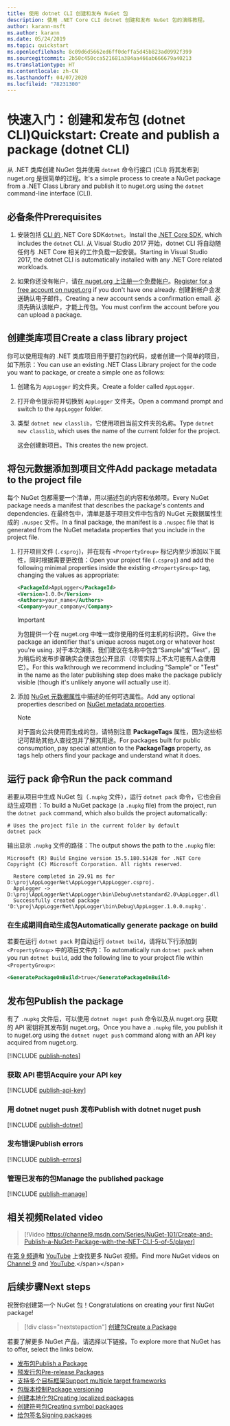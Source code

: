```yaml
---
title: 使用 dotnet CLI 创建和发布 NuGet 包
description: 使用 .NET Core CLI dotnet 创建和发布 NuGet 包的演练教程。
author: karann-msft
ms.author: karann
ms.date: 05/24/2019
ms.topic: quickstart
ms.openlocfilehash: 8c09d6d5662ed6ff0deffa5d45b823ad0992f399
ms.sourcegitcommit: 2b50c450cca521681a384aa466ab666679a40213
ms.translationtype: HT
ms.contentlocale: zh-CN
ms.lasthandoff: 04/07/2020
ms.locfileid: "78231300"
---
```

# <a name="quickstart-create-and-publish-a-package-dotnet-cli"></a><span data-ttu-id="d29ef-103">快速入门：创建和发布包 (dotnet CLI)</span><span class="sxs-lookup"><span data-stu-id="d29ef-103">Quickstart: Create and publish a package (dotnet CLI)</span></span>

<span data-ttu-id="d29ef-104">从 .NET 类库创建 NuGet 包并使用 `dotnet` 命令行接口 (CLI) 将其发布到 nuget.org 是很简单的过程。</span><span class="sxs-lookup"><span data-stu-id="d29ef-104">It's a simple process to create a NuGet package from a .NET Class Library and publish it to nuget.org using the `dotnet` command-line interface (CLI).</span></span>

## <a name="prerequisites"></a><span data-ttu-id="d29ef-105">必备条件</span><span class="sxs-lookup"><span data-stu-id="d29ef-105">Prerequisites</span></span>

1. <span data-ttu-id="d29ef-106">安装包括 [ CLI 的 ](https://www.microsoft.com/net/download/).NET Core SDK`dotnet`。</span><span class="sxs-lookup"><span data-stu-id="d29ef-106">Install the [.NET Core SDK](https://www.microsoft.com/net/download/), which includes the `dotnet` CLI.</span></span> <span data-ttu-id="d29ef-107">从 Visual Studio 2017 开始，dotnet CLI 将自动随任何与 .NET Core 相关的工作负载一起安装。</span><span class="sxs-lookup"><span data-stu-id="d29ef-107">Starting in Visual Studio 2017, the dotnet CLI is automatically installed with any .NET Core related workloads.</span></span>

1. <span data-ttu-id="d29ef-108">如果你还没有帐户，请[在 nuget.org 上注册一个免费帐户](https://www.nuget.org/users/account/LogOn?returnUrl=%2F)。</span><span class="sxs-lookup"><span data-stu-id="d29ef-108">[Register for a free account on nuget.org](https://www.nuget.org/users/account/LogOn?returnUrl=%2F) if you don't have one already.</span></span> <span data-ttu-id="d29ef-109">创建新帐户会发送确认电子邮件。</span><span class="sxs-lookup"><span data-stu-id="d29ef-109">Creating a new account sends a confirmation email.</span></span> <span data-ttu-id="d29ef-110">必须先确认该帐户，才能上传包。</span><span class="sxs-lookup"><span data-stu-id="d29ef-110">You must confirm the account before you can upload a package.</span></span>

## <a name="create-a-class-library-project"></a><span data-ttu-id="d29ef-111">创建类库项目</span><span class="sxs-lookup"><span data-stu-id="d29ef-111">Create a class library project</span></span>

<span data-ttu-id="d29ef-112">你可以使用现有的 .NET 类库项目用于要打包的代码，或者创建一个简单的项目，如下所示：</span><span class="sxs-lookup"><span data-stu-id="d29ef-112">You can use an existing .NET Class Library project for the code you want to package, or create a simple one as follows:</span></span>

1. <span data-ttu-id="d29ef-113">创建名为 `AppLogger` 的文件夹。</span><span class="sxs-lookup"><span data-stu-id="d29ef-113">Create a folder called `AppLogger`.</span></span>

1. <span data-ttu-id="d29ef-114">打开命令提示符并切换到 `AppLogger` 文件夹。</span><span class="sxs-lookup"><span data-stu-id="d29ef-114">Open a command prompt and switch to the `AppLogger` folder.</span></span>

1. <span data-ttu-id="d29ef-115">类型 `dotnet new classlib`，它使用项目当前文件夹的名称。</span><span class="sxs-lookup"><span data-stu-id="d29ef-115">Type `dotnet new classlib`, which uses the name of the current folder for the project.</span></span>

   <span data-ttu-id="d29ef-116">这会创建新项目。</span><span class="sxs-lookup"><span data-stu-id="d29ef-116">This creates the new project.</span></span>

## <a name="add-package-metadata-to-the-project-file"></a><span data-ttu-id="d29ef-117">将包元数据添加到项目文件</span><span class="sxs-lookup"><span data-stu-id="d29ef-117">Add package metadata to the project file</span></span>

<span data-ttu-id="d29ef-118">每个 NuGet 包都需要一个清单，用以描述包的内容和依赖项。</span><span class="sxs-lookup"><span data-stu-id="d29ef-118">Every NuGet package needs a manifest that describes the package's contents and dependencies.</span></span> <span data-ttu-id="d29ef-119">在最终包中，清单是基于项目文件中包含的 NuGet 元数据属性生成的 `.nuspec` 文件。</span><span class="sxs-lookup"><span data-stu-id="d29ef-119">In a final package, the manifest is a `.nuspec` file that is generated from the NuGet metadata properties that you include in the project file.</span></span>

1. <span data-ttu-id="d29ef-120">打开项目文件 (`.csproj`)，并在现有 `<PropertyGroup>` 标记内至少添加以下属性，同时根据需要更改值：</span><span class="sxs-lookup"><span data-stu-id="d29ef-120">Open your project file (`.csproj`) and add the following minimal properties inside the existing `<PropertyGroup>` tag, changing the values as appropriate:</span></span>

    ```xml
    <PackageId>AppLogger</PackageId>
    <Version>1.0.0</Version>
    <Authors>your_name</Authors>
    <Company>your_company</Company>
    ```

    > [!Important]
    > <span data-ttu-id="d29ef-121">为包提供一个在 nuget.org 中唯一或你使用的任何主机的标识符。</span><span class="sxs-lookup"><span data-stu-id="d29ef-121">Give the package an identifier that's unique across nuget.org or whatever host you're using.</span></span> <span data-ttu-id="d29ef-122">对于本次演练，我们建议在名称中包含“Sample”或“Test”，因为稍后的发布步骤确实会使该包公开显示（尽管实际上不太可能有人会使用它）。</span><span class="sxs-lookup"><span data-stu-id="d29ef-122">For this walkthrough we recommend including "Sample" or "Test" in the name as the later publishing step does make the package publicly visible (though it's unlikely anyone will actually use it).</span></span>

1. <span data-ttu-id="d29ef-123">添加 [NuGet 元数据属性](/dotnet/core/tools/csproj#nuget-metadata-properties)中描述的任何可选属性。</span><span class="sxs-lookup"><span data-stu-id="d29ef-123">Add any optional properties described on [NuGet metadata properties](/dotnet/core/tools/csproj#nuget-metadata-properties).</span></span>

    > [!Note]
    > <span data-ttu-id="d29ef-124">对于面向公共使用而生成的包，请特别注意 **PackageTags** 属性，因为这些标记可帮助其他人查找包并了解其用途。</span><span class="sxs-lookup"><span data-stu-id="d29ef-124">For packages built for public consumption, pay special attention to the **PackageTags** property, as tags help others find your package and understand what it does.</span></span>

## <a name="run-the-pack-command"></a><span data-ttu-id="d29ef-125">运行 pack 命令</span><span class="sxs-lookup"><span data-stu-id="d29ef-125">Run the pack command</span></span>

<span data-ttu-id="d29ef-126">若要从项目中生成 NuGet 包（`.nupkg` 文件），运行 `dotnet pack` 命令，它也会自动生成项目：</span><span class="sxs-lookup"><span data-stu-id="d29ef-126">To build a NuGet package (a `.nupkg` file) from the project, run the `dotnet pack` command, which also builds the project automatically:</span></span>

```dotnetcli
# Uses the project file in the current folder by default
dotnet pack
```

<span data-ttu-id="d29ef-127">输出显示 `.nupkg` 文件的路径：</span><span class="sxs-lookup"><span data-stu-id="d29ef-127">The output shows the path to the `.nupkg` file:</span></span>

```output
Microsoft (R) Build Engine version 15.5.180.51428 for .NET Core
Copyright (C) Microsoft Corporation. All rights reserved.

  Restore completed in 29.91 ms for D:\proj\AppLoggerNet\AppLogger\AppLogger.csproj.
  AppLogger -> D:\proj\AppLoggerNet\AppLogger\bin\Debug\netstandard2.0\AppLogger.dll
  Successfully created package 'D:\proj\AppLoggerNet\AppLogger\bin\Debug\AppLogger.1.0.0.nupkg'.
```

### <a name="automatically-generate-package-on-build"></a><span data-ttu-id="d29ef-128">在生成期间自动生成包</span><span class="sxs-lookup"><span data-stu-id="d29ef-128">Automatically generate package on build</span></span>

<span data-ttu-id="d29ef-129">若要在运行 `dotnet pack` 时自动运行 `dotnet build`，请将以下行添加到 `<PropertyGroup>` 中的项目文件内：</span><span class="sxs-lookup"><span data-stu-id="d29ef-129">To automatically run `dotnet pack` when you run `dotnet build`, add the following line to your project file within `<PropertyGroup>`:</span></span>

```xml
<GeneratePackageOnBuild>true</GeneratePackageOnBuild>
```

## <a name="publish-the-package"></a><span data-ttu-id="d29ef-130">发布包</span><span class="sxs-lookup"><span data-stu-id="d29ef-130">Publish the package</span></span>

<span data-ttu-id="d29ef-131">有了 `.nupkg` 文件后，可以使用 `dotnet nuget push` 命令以及从 nuget.org 获取的 API 密钥将其发布到 nuget.org。</span><span class="sxs-lookup"><span data-stu-id="d29ef-131">Once you have a `.nupkg` file, you publish it to nuget.org using the `dotnet nuget push` command along with an API key acquired from nuget.org.</span></span>

[!INCLUDE [publish-notes](includes/publish-notes.md)]

### <a name="acquire-your-api-key"></a><span data-ttu-id="d29ef-132">获取 API 密钥</span><span class="sxs-lookup"><span data-stu-id="d29ef-132">Acquire your API key</span></span>

[!INCLUDE [publish-api-key](includes/publish-api-key.md)]

### <a name="publish-with-dotnet-nuget-push"></a><span data-ttu-id="d29ef-133">用 dotnet nuget push 发布</span><span class="sxs-lookup"><span data-stu-id="d29ef-133">Publish with dotnet nuget push</span></span>

[!INCLUDE [publish-dotnet](includes/publish-dotnet.md)]

### <a name="publish-errors"></a><span data-ttu-id="d29ef-134">发布错误</span><span class="sxs-lookup"><span data-stu-id="d29ef-134">Publish errors</span></span>

[!INCLUDE [publish-errors](includes/publish-errors.md)]

### <a name="manage-the-published-package"></a><span data-ttu-id="d29ef-135">管理已发布的包</span><span class="sxs-lookup"><span data-stu-id="d29ef-135">Manage the published package</span></span>

[!INCLUDE [publish-manage](includes/publish-manage.md)]

## <a name="related-video"></a><span data-ttu-id="d29ef-136">相关视频</span><span class="sxs-lookup"><span data-stu-id="d29ef-136">Related video</span></span>

> [!Video https://channel9.msdn.com/Series/NuGet-101/Create-and-Publish-a-NuGet-Package-with-the-NET-CLI-5-of-5/player]

<span data-ttu-id="d29ef-137">在[第 9 频道](https://channel9.msdn.com/Series/NuGet-101)和 [YouTube](https://www.youtube.com/playlist?list=PLdo4fOcmZ0oVLvfkFk8O9h6v2Dcdh2bh_) 上查找更多 NuGet 视频。</span><span class="sxs-lookup"><span data-stu-id="d29ef-137">Find more NuGet videos on [Channel 9](https://channel9.msdn.com/Series/NuGet-101) and [YouTube](https://www.youtube.com/playlist?list=PLdo4fOcmZ0oVLvfkFk8O9h6v2Dcdh2bh_).</span></span>

## <a name="next-steps"></a><span data-ttu-id="d29ef-138">后续步骤</span><span class="sxs-lookup"><span data-stu-id="d29ef-138">Next steps</span></span>

<span data-ttu-id="d29ef-139">祝贺你创建第一个 NuGet 包！</span><span class="sxs-lookup"><span data-stu-id="d29ef-139">Congratulations on creating your first NuGet package!</span></span>

> [!div class="nextstepaction"]
> [<span data-ttu-id="d29ef-140">创建包</span><span class="sxs-lookup"><span data-stu-id="d29ef-140">Create a Package</span></span>](../create-packages/creating-a-package-dotnet-cli.md)

<span data-ttu-id="d29ef-141">若要了解更多 NuGet 产品，请选择以下链接。</span><span class="sxs-lookup"><span data-stu-id="d29ef-141">To explore more that NuGet has to offer, select the links below.</span></span>

- [<span data-ttu-id="d29ef-142">发布包</span><span class="sxs-lookup"><span data-stu-id="d29ef-142">Publish a Package</span></span>](../nuget-org/publish-a-package.md)
- [<span data-ttu-id="d29ef-143">预发行包</span><span class="sxs-lookup"><span data-stu-id="d29ef-143">Pre-release Packages</span></span>](../create-packages/Prerelease-Packages.md)
- [<span data-ttu-id="d29ef-144">支持多个目标框架</span><span class="sxs-lookup"><span data-stu-id="d29ef-144">Support multiple target frameworks</span></span>](../create-packages/multiple-target-frameworks-project-file.md)
- [<span data-ttu-id="d29ef-145">包版本控制</span><span class="sxs-lookup"><span data-stu-id="d29ef-145">Package versioning</span></span>](../concepts/package-versioning.md)
- [<span data-ttu-id="d29ef-146">创建本地化包</span><span class="sxs-lookup"><span data-stu-id="d29ef-146">Creating localized packages</span></span>](../create-packages/creating-localized-packages.md)
- [<span data-ttu-id="d29ef-147">创建符号包</span><span class="sxs-lookup"><span data-stu-id="d29ef-147">Creating symbol packages</span></span>](../create-packages/symbol-packages-snupkg.md)
- [<span data-ttu-id="d29ef-148">给包签名</span><span class="sxs-lookup"><span data-stu-id="d29ef-148">Signing packages</span></span>](../create-packages/Sign-a-package.md)
